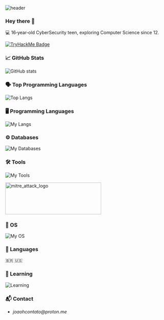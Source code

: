 ![header](https://capsule-render.vercel.app/api?type=waving&color=auto&height=200&text=Hey%20there!%20I'm%20João%20H.)

### Hey there 👋
💻 16‑year‑old CyberSecurity teen, exploring Computer Science since 12.

[![TryHackMe Badge](https://tryhackme-badges.s3.amazonaws.com/joaostack.png)](https://tryhackme.com/p/joaostack)

### 📈 GitHub Stats 
![GitHub stats](https://github-readme-stats.vercel.app/api?username=joaostack&show_icons=true&theme=react&hide_border=true)  

### 🗣️ Top Programming Languages  
![Top Langs](https://github-readme-stats.vercel.app/api/top-langs/?username=joaostack&theme=react&show_icons=true&hide_border=true&layout=compact)

### 🖥️ Programming Languages
![My Langs](https://skillicons.dev/icons?i=cs,bash,js)

### ⚙️ Databases
![My Databases](https://skillicons.dev/icons?i=mysql,mongodb,sqlite,postgres)

### 🛠️ Tools
![My Tools](https://skillicons.dev/icons?i=git,docker,vscode,visualstudio,neovim,html,css)

<img width="300" height="100" alt="mitre_attack_logo" src="https://github.com/user-attachments/assets/5614094d-860a-4ae7-8bfd-c6a027558904" />

### 👾 OS
![My OS](https://skillicons.dev/icons?i=windows,linux)

### 📝 Languages
🇧🇷 🇺🇸

### 🧠 Learning
![Learning](https://skillicons.dev/icons?i=tailwind,react)


### 📬 Contact  
- _joaohcontato@proton.me_
